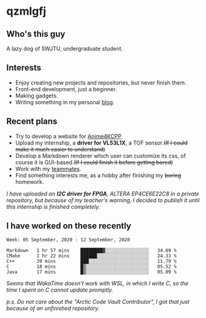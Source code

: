 # qzmlgfj

## Who's this guy

A lazy dog of SWJTU, undergraduate student.

## Interests

* Enjoy creating new projects and repositories, but never finish them.
* Front-end development, just a beginner.
* Making gadgets.
* Writing something in my personal [blog](https://qzmlgfj.ml/blog).

## Recent plans

* Try to develop a website for [Anime4KCPP](https://github.com/TianZerL/Anime4KCPP).
* Upload my internship, a **driver for VL53L1X**, a TOF sensor.~~(If I could make it much easier to understand)~~
* Develop a Markdown renderer which user can customize its css, of course it is GUI-based.~~(If I could finish  it before getting bored)~~
* Work with my [teammates](https://github.com/SWJTU-Lazy-Dogs).
* Find something interests me, as a hobby after finishing my ~~boring~~ homework.

*I have uploaded an **I2C driver for FPGA**, ALTERA EP4CE6E22C8 in a private repository, but because of my teacher's warning, I decided to publish it until this internship is finished completely.*

## I have worked on these recently

<!--START_SECTION:waka-->
```text
Week: 05 September, 2020 - 12 September, 2020

Markdown   1 hr 57 mins    ████████▓░░░░░░░░░░░░░░░░   34.69 % 
CMake      1 hr 22 mins    ██████░░░░░░░░░░░░░░░░░░░   24.33 % 
C++        39 mins         ███░░░░░░░░░░░░░░░░░░░░░░   11.79 % 
C          18 mins         █▒░░░░░░░░░░░░░░░░░░░░░░░   05.52 % 
Java       17 mins         █▒░░░░░░░░░░░░░░░░░░░░░░░   05.09 % 
```
<!--END_SECTION:waka-->

*Seems that WakaTime doesn't work with WSL, in which I write C, so the time I spent on C cannot update promptly.*

*p.s.  Do not care about the "Arctic Code Vault Contributor", I got that just because of an unfinished repository.*

<!--
**qzmlgfj/qzmlgfj** is a ✨ _special_ ✨ repository because its `README.md` (this file) appears on your GitHub profile.

Here are some ideas to get you started:

- 🔭 I’m currently working on ...
- 🌱 I’m currently learning ...
- 👯 I’m looking to collaborate on ...
- 🤔 I’m looking for help with ...
- 💬 Ask me about ...
- 📫 How to reach me: ...
- 😄 Pronouns: ...
- ⚡ Fun fact: ...
-->
